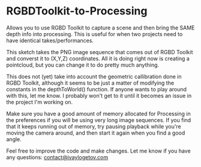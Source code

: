 RGBDToolkit-to-Processing
=========================

Allows you to use RGBD Toolkit to capture a scene and then bring the SAME depth info into processing. This is useful for when two projects need to have identical takes/performances.

This sketch takes the PNG image sequence that comes out of RGBD Toolkit and converst it to (X,Y,Z) coordinates. All it is doing right now is creating a pointcloud, but you can change it to do pretty much anything.

This does not (yet) take into account the geometric callibration done in RGBD Toolkit, although it seems to be just a matter of modifying the constants in the depthToWorld() function. If anyone wants to play around with this, let me know. I probably won't get to it until it becomes an issue in the project I'm working on.

Make sure you have a good amount of memory allocated for Processing in the preferences if you will be using very long image sequences. If you find that it keeps running out of memory, try pausing playback while you're moving the camera around, and then start it again when you find a good angle.

Feel free to improve the code and make changes. Let me know if you have any questions:
contact@ivaylogetov.com
